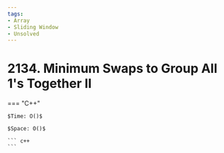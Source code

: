 ```yaml
---
tags:
- Array
- Sliding Window
- Unsolved
---
```



# 2134. Minimum Swaps to Group All 1's Together II

=== "C++"

    $Time: O()$

    $Space: O()$

    ``` c++
    ```